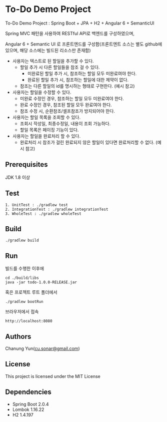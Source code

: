 # To-Do Demo Project

To-Do Demo Project : Spring Boot + JPA + H2 + Angular 6 + SemanticUI

Spring MVC 패턴을 사용하여 RESTful API로 백엔드를 구성하였으며,

Angular 6 + Semantic UI 로 프론트엔드를 구성함(프론트엔트 소스는 별도 github에 있으며, 해당 소스에는 빌드된 리소스만 존재함)

* 사용자는 텍스트로 된 할일을 추가할 수 있다. 
  * 할일 추가 시 다른 할일들을 참조 걸 수 있다.
    * 미완료된 할일 추가 시, 참조하는 할일 모두 미완료여야 한다.
    * 완료된 할일 추가 시, 참조하는 할일에 대한 제약이 없다.
  * 참조는 다른 할일의 id를 명시하는 형태로 구현한다. (예시 참고)
* 사용자는 할일을 수정할 수 있다.
  * 미완료 수정인 경우, 참조하는 할일 모두 미완료여야 한다.
  * 완료 수정인 경우, 참조된 할일 모두 완료여야 한다.
  * 참조 수정 시, 순환참조/셀프참조가 방지되어야 한다.
* 사용자는 할일 목록을 조회할 수 있다.
  * 조회시 작성일, 최종수정일, 내용이 조회 가능하다.
  * 할일 목록은 페이징 기능이 있다.
* 사용자는 할일을 완료처리 할 수 있다.
  * 완료처리 시 참조가 걸린 완료되지 않은 할일이 있다면 완료처리할 수 없다. (예시 참고)



## Prerequisites

JDK 1.8 이상

## Test

```
1. UnitTest : ./gradlew test
2. IntegrationTest : ./gradlew integrationTest
3. WholeTest : ./gradlew wholeTest
```

## Build

```
./gradlew build
```

## Run

빌드를 수행한 이후에

```
cd ./build/libs
java -jar todo-1.0.0-RELEASE.jar
```

혹은 프로젝트 루트 폴더에서

```
./gradlew bootRun
```

브라우저에서 접속

```
http://localhost:8080
```

## Authors

Chanung Yun(cu.sonar@gmail.com)

## License

This project is licensed under the MIT License

## Dependencies

* Spring Boot 2.0.4
* Lombok 1.16.22
* H2 1.4.197
